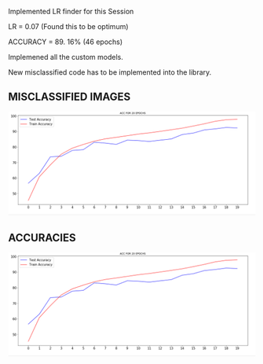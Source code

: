 
Implemented LR finder for this Session

LR = 0.07 (Found this to be optimum)

ACCURACY = 89. 16% (46 epochs)


Implemened all the custom models.

New misclassified code has to be implemented into the library.


MISCLASSIFIED IMAGES
-------------------------

![Im](https://github.com/raviteja8484/EVA4/blob/master/S8/PlotGraph.PNG)


ACCURACIES 
---------------

![Im](https://github.com/raviteja8484/EVA4/blob/master/S8/PlotGraph.PNG)

